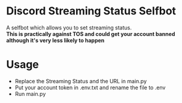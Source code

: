 # Discord Streaming Status Selfbot
A selfbot which allows you to set streaming status. <br>
**This is practically against TOS and could get your account banned although it's very less likely to happen**

# Usage
- Replace the Streaming Status and the URL in main.py
- Put your account token in .env.txt and rename the file to .env
- Run main.py



